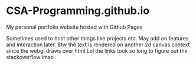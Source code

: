 # CSA-Programming.github.io
My personal portfolio website hosted with Github Pages

Sometimes used to host other things like projects etc. 
May add on features and interaction later. 
Btw the text is rendered on another 2d canvas context since the webgl draws over html
Lol the links took so long to figure out thx stackoverflow lmao
